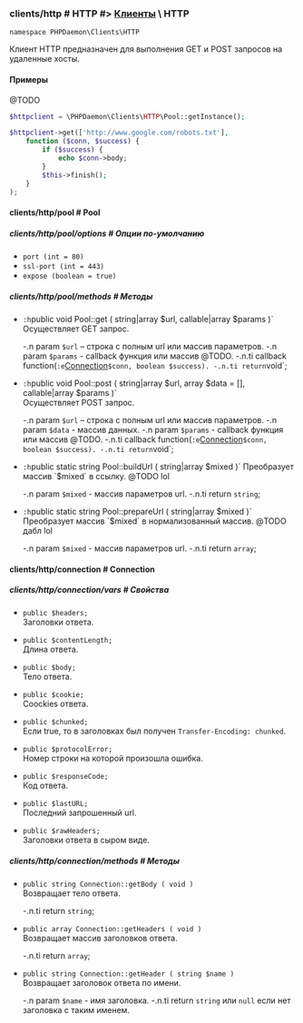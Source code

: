 ### clients/http # HTTP #> [Клиенты](#clients) \ HTTP

`namespace PHPDaemon\Clients\HTTP`

Клиент HTTP предназначен для выполнения GET и POST запросов на удаленные хосты.

#### Примеры

@TODO

```php
$httpclient = \PHPDaemon\Clients\HTTP\Pool::getInstance();

$httpclient->get(['http://www.google.com/robots.txt'],
	function ($conn, $success) {
		if ($success) {
			echo $conn->body;
		}
		$this->finish();
	}
);
```

#### clients/http/pool # Pool

##### clients/http/pool/options # Опции по-умолчанию

 - `port (int = 80)`
 - `ssl-port (int = 443)`
 - `expose (boolean = true)`

##### clients/http/pool/methods # Методы

 - `:h`public void Pool::get ( string|array $url, callable|array $params )`  
 Осуществляет GET запрос.

   -.n param `$url` – строка c полным url или массив параметров.
   -.n param `$params` - callback функция или массив @TODO.
   -.n.ti callback function(`:e`[Connection](#clients/http/connection)` $conn, boolean $success).
   -.n.ti return `void`;

 - `:h`public void Pool::post ( string|array $url, array $data = [], callable|array $params )`  
 Осуществляет POST запрос.

   -.n param `$url` – строка c полным url или массив параметров.
   -.n param `$data` - массив данных.
   -.n param `$params` - callback функция или массив @TODO.
   -.n.ti callback function(`:e`[Connection](#clients/http/connection)` $conn, boolean $success).
   -.n.ti return `void`;

 - `:h`public static string Pool::buildUrl ( string|array $mixed )`  
 Преобразует массив `$mixed` в ссылку. @TODO lol

   -.n param `$mixed` - массив параметров url.
   -.n.ti return `string`;

 - `:h`public static string Pool::prepareUrl ( string|array $mixed )`  
 Преобразует массив `$mixed` в нормализованный массив. @TODO дабл lol

   -.n param `$mixed` - массив параметров url.
   -.n.ti return `array`;

#### clients/http/connection # Connection

##### clients/http/connection/vars # Свойства

 - `public $headers;`  
 Заголовки ответа.

 - `public $contentLength;`  
 Длина ответа.

 - `public $body;`  
 Тело ответа.

 - `public $cookie;`  
 Coockies ответа.

 - `public $chunked;`  
 Если true, то в заголовках был получен `Transfer-Encoding: chunked`.

 - `public $protocolError;`  
 Номер строки на которой произошла ошибка.

 - `public $responseCode;`  
 Код ответа.

 - `public $lastURL;`  
 Последний запрошенный url.

 - `public $rawHeaders;`  
 Заголовки ответа в сыром виде.

##### clients/http/connection/methods # Методы

 - `public string Connection::getBody ( void )`  
 Возвращает тело ответа.

   -.n.ti return `string`;

 - `public array Connection::getHeaders ( void )`  
 Возвращает массив заголовков ответа.

   -.n.ti return `array`;

 - `public string Connection::getHeader ( string $name )`  
 Возвращает заголовок ответа по имени.

   -.n param `$name` - имя заголовка.
   -.n.ti return `string` или `null` если нет заголовка с таким именем.